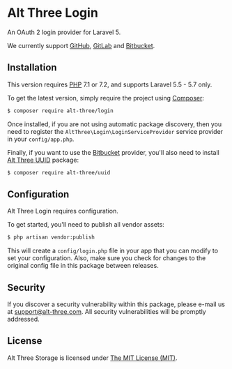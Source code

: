 # Alt Three Login

An OAuth 2 login provider for Laravel 5.

We currently support [GitHub](https://github.com/), [GitLab](https://gitlab.com/) and [Bitbucket](https://bitbucket.org/).


## Installation

This version requires [PHP](https://php.net) 7.1 or 7.2, and supports Laravel 5.5 - 5.7 only.

To get the latest version, simply require the project using [Composer](https://getcomposer.org):

```bash
$ composer require alt-three/login
```

Once installed, if you are not using automatic package discovery, then you need to register the `AltThree\Login\LoginServiceProvider` service provider in your `config/app.php`.

Finally, if you want to use the [Bitbucket](https://bitbucket.org/) provider, you'll also need to install [Alt Three UUID](https://github.com/AltThree/Uuid) package:

```bash
$ composer require alt-three/uuid
```


## Configuration

Alt Three Login requires configuration.

To get started, you'll need to publish all vendor assets:

```bash
$ php artisan vendor:publish
```

This will create a `config/login.php` file in your app that you can modify to set your configuration. Also, make sure you check for changes to the original config file in this package between releases.


## Security

If you discover a security vulnerability within this package, please e-mail us at support@alt-three.com. All security vulnerabilities will be promptly addressed.


## License

Alt Three Storage is licensed under [The MIT License (MIT)](LICENSE).
